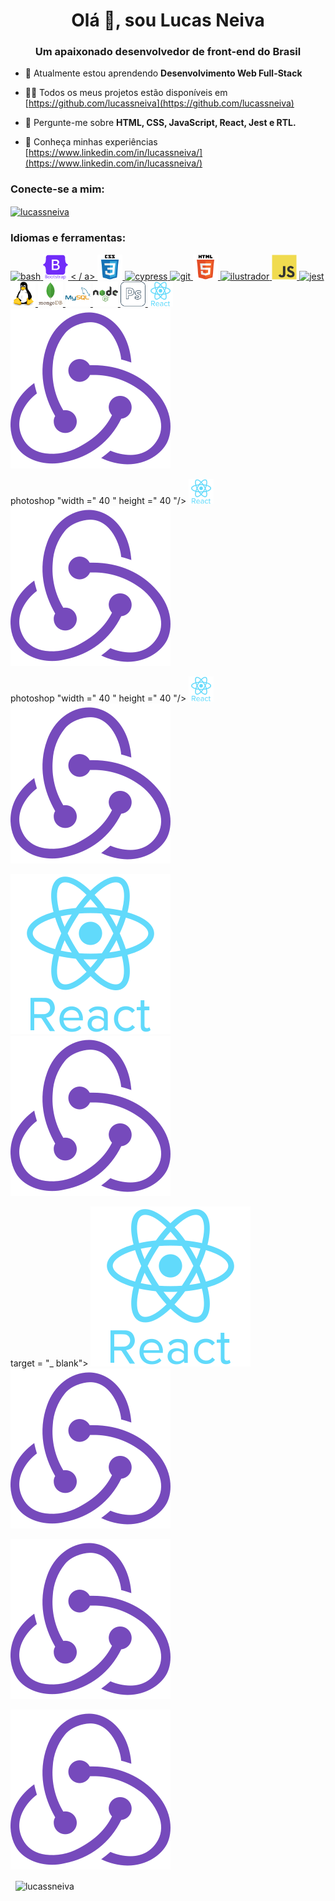 <h1 align = "center"> Olá 👋, sou Lucas Neiva </h1>
<h3 align = "center"> Um apaixonado desenvolvedor de front-end do Brasil </h3>

- 🌱 Atualmente estou aprendendo **Desenvolvimento Web Full-Stack**

- 👨‍💻 Todos os meus projetos estão disponíveis em [https://github.com/lucassneiva](https://github.com/lucassneiva)

- 💬 Pergunte-me sobre **HTML, CSS, JavaScript, React, Jest e RTL.**

- 📄 Conheça minhas experiências [https://www.linkedin.com/in/lucassneiva/](https://www.linkedin.com/in/lucassneiva/)

<h3 align = "left"> Conecte-se a mim: </h3>
<p align = "left">
<a href="https://linkedin.com/in/lucassneiva" target="blank"> <img align = "center" src = "https://cdn.jsdelivr.net/npm/simple-icons@3.0 .1 / icons / linkedin.svg "alt =" lucassneiva "height =" 30 "width =" 40 "/> </a>
</p>

<h3 align =" left "> Idiomas e ferramentas: </h3>
<p align = "left"> <a href="https://www.gnu.org/software/bash/" target="_blank"> <img src = "https://www.vectorlogo.zone/logos/gnu_bash/gnu_bash-icon.svg" alt =" bash "width =" 40 "height =" 40 "/> </a> <a href="https://getbootstrap.com" target="_blank"> <img src = "https://raw.githubusercontent.com/devicons/devicon/master/icons/bootstrap/bootstrap-plain-wordmark.svg" alt = "bootstrap" width = "40" height = "40" /> < / a> <a href="https://www.w3schools.com/css/" target="_blank"> <img src = "https://raw.githubusercontent.com/devicons/devicon/master/icons/css3/css3-original-wordmark.svg" alt =" css3 "width =" 40 "height =" 40 "/> </a> <a href="https://www.cypress.io" target="_blank"> <img src ="https://raw.githubusercontent.com/simple-icons/simple-icons/6e46ec1fc23b60c8fd0d2f2ff46db82e16dbd75f/icons/cypress.svg" alt =" cypress "width =" 40 "height =" 40 "/> </a> <a href = "https://git-scm.com/" target = "_ blank"> <img src = "https://www.vectorlogo.zone/logos/git-scm/git-scm-icon.svg" alt = " git "width =" 40 "height =" 40 "/> </a> <a href="https://www.w3.org/html/" target="_blank"> <img src ="https://raw.githubusercontent.com/devicons/devicon/master/icons/html5/html5-original-wordmark.svg" alt =" html5 "width =" 40 "height =" 40 "/> </a> <a href =" https: //www.adobe.com/in/products/illustrator.html "target =" _ blank "> <img src ="https://www.vectorlogo.zone/logos/adobe_illustrator/adobe_illustrator-icon.svg" alt =" ilustrador "width =" 40 "height =" 40 "/> </a> <a href="https://developer.mozilla.org/en-US/docs/Web/JavaScript" target="_blank"> <img src ="https://raw.githubusercontent.com/devicons/devicon/master/icons/javascript/javascript-original.svg" alt = "javascript" width = "40" height = "40" /> </ a> <a href="https://jestjs.io" target="_blank"> <img src = "https://www.vectorlogo.zone/logos/jestjsio/jestjsio-icon.svg" alt = " jest "width =" 40 "height =" 40 "/> </a> <a href="https://www.linux.org/" target="_blank"> <img src ="https://raw.githubusercontent.com/devicons/devicon/master/icons/linux/linux-original.svg"alt =" linux "width =" 40 "height =" 40 "/> </a> <a href =" https: / /www.mongodb.com/ "target =" _ blank "> <img src ="https://raw.githubusercontent.com/devicons/devicon/master/icons/mongodb/mongodb-original-wordmark.svg" alt =" mongodb "largura ="40 "height =" 40 "/> </a> <a href="https://www.mysql.com/" target="_blank"> <img src ="https://raw.githubusercontent.com/devicons/devicon/master/icons/mysql/mysql-original-wordmark.svg" alt =" mysql "width =" 40 "height =" 40 "/> </a> <a href =" https: // nodejs. org "target =" _ blank "> <img src ="https://raw.githubusercontent.com/devicons/devicon/master/icons/nodejs/nodejs-original-wordmark.svg" alt =" nodejs "width =" 40 "height =" 40 "/> </a> <a href="https://www.photoshop.com/en" target="_blank"> <img src ="https://raw.githubusercontent.com/devicons/devicon/master/icons/photoshop/photoshop-line.svg" alt =" photoshop "width =" 40 "height =" 40 "/> </a> <a href =" https: // reactjs. org / "target =" _ blank "> <img src ="https://raw.githubusercontent.com/devicons/devicon/master/icons/react/react-original-wordmark.svg" alt =" react "width =" 40 "height =" 40 "/> </a> <a href="https://redux.js.org" target="_blank"> <img src ="https://raw.githubusercontent.com/devicons/devicon/master/icons/redux/redux-original.svg" alt =" redux "largura =" 40 "altura =" 40 "/> </a> </p> photoshop "width =" 40 " height =" 40 "/> </a> <a href="https://reactjs.org/" target="_blank"> <img src ="https://raw.githubusercontent.com/devicons/devicon/master/icons/react/react-original-wordmark.svg" alt =" react "width =" 40 "height =" 40 "/> </a> <a href =" https: / /redux.js.org "target =" _ blank "> <img src ="https://raw.githubusercontent.com/devicons/devicon/master/icons/redux/redux-original.svg" alt =" redux "largura = "40" altura = "40" /> </a> </p> photoshop "width =" 40 " height =" 40 "/> </a> <a href="https://reactjs.org/" target="_blank"> <img src ="https://raw.githubusercontent.com/devicons/devicon/master/icons/react/react-original-wordmark.svg" alt =" react "width =" 40 "height =" 40 "/> </a> <a href =" https: / /redux.js.org "target =" _ blank "> <img src ="https://raw.githubusercontent.com/devicons/devicon/master/icons/redux/redux-original.svg" alt =" redux "largura = "40" altura = "40" /> </a> </p> <img src = "https://raw.githubusercontent.com/devicons/devicon/master/icons/react/react-original-wordmark.svg" alt = "react" largura = "40" altura = "40" /> </a> <a href="https://redux.js.org" target="_blank"> <img src ="https://raw.githubusercontent.com/devicons/devicon/master/icons/redux/redux-original.svg" alt =" redux "largura =" 40 "altura =" 40 "/> </a> </p>target = "_ blank"> <img src = "https://raw.githubusercontent.com/devicons/devicon/master/icons/react/react-original-wordmark.svg" alt = "react" largura = "40" altura = "40" /> </a> <a href="https://redux.js.org" target="_blank"> <img src = "https://raw.githubusercontent.com/devicons/devicon/master/icons/redux/redux-original.svg" alt =" redux "largura =" 40 "altura =" 40 "/> </a> </p> <a href = "https://redux.js.org" target = "_ blank"> <img src = "https://raw.githubusercontent.com/devicons/devicon/master/icons/redux/redux-original.svg "alt =" redux "largura =" 40 "altura =" 40 "/> </a> </p> <a href = "https://redux.js.org" target = "_ blank"> <img src = "https://raw.githubusercontent.com/devicons/devicon/master/icons/redux/redux-original.svg "alt =" redux "largura =" 40 "altura =" 40 "/> </a> </p>

<p> &nbsp; <img align = "center" src = "https://github-readme-stats.vercel.app/api?username=lucassneiva&show_icons=true&locale=en" alt = "lucassneiva" /> </p>

